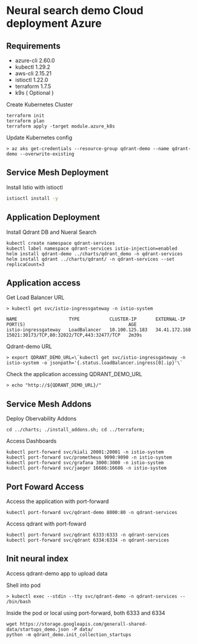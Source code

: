 # Neural search demo Cloud deployment Azure

## Requirements

- azure-cli 2.60.0
- kubectl 1.29.2
- aws-cli 2.15.21
- istioctl 1.22.0
- terraform 1.7.5
- k9s ( Optional )


Create Kubernetes Cluster

```
terraform init
terraform plan
terraform apply -target module.azure_k8s
```

Update Kubernetes config 
```
> az aks get-credentials --resource-group qdrant-demo --name qdrant-demo --overwrite-existing
```
## Service Mesh Deployment

Install Istio with istioctl

```bash
istioctl install -y
```

## Application Deployment

Install Qdrant DB and Nueral Search

```
kubectl create namespace qdrant-services
kubectl label namespace qdrant-services istio-injection=enabled
helm install qdrant-demo ../charts/qdrant_demo -n qdrant-services
helm install qdrant ../charts/qdrant/ -n qdrant-services --set replicaCount=3
```

## Application access

Get Load Balancer URL
```
> kubectl get svc/istio-ingressgateway -n istio-system
```
```
NAME                   TYPE           CLUSTER-IP       EXTERNAL-IP     PORT(S)                                      AGE
istio-ingressgateway   LoadBalancer   10.100.125.183   34.41.172.168   15021:30173/TCP,80:32022/TCP,443:32477/TCP   2m39s
```
Qdrant-demo URL
```
> export QDRANT_DEMO_URL=\`kubectl get svc/istio-ingressgateway -n istio-system -o jsonpath='{.status.loadBalancer.ingress[0].ip}'\`
```

Check the application accessing QDRANT_DEMO_URL
```
> echo "http://${QDRANT_DEMO_URL}/"
```

## Service Mesh Addons
Deploy Obervability Addons

```
cd ../charts; ./install_addons.sh; cd ../terraform;
```

Access Dashboards

```
kubectl port-forward svc/kiali 20001:20001 -n istio-system
kubectl port-forward svc/prometheus 9090:9090 -n istio-system
kubectl port-forward svc/grafana 3000:3000 -n istio-system
kubectl port-forward svc/jaeger 16686:16686 -n istio-system
```

## Port Foward Access
Access the application with port-forward

```
kubectl port-forward svc/qdrant-demo 8000:80 -n qdrant-services
```

Access qdrant with port-foward
```
kubectl port-forward svc/qdrant 6333:6333 -n qdrant-services
kubectl port-forward svc/qdrant 6334:6334 -n qdrant-services
```

## Init neural index
Access qdrant-demo app to upload data

Shell into pod
```
> kubectl exec --stdin --tty svc/qdrant-demo -n qdrant-services -- /bin/bash
```

Inside the pod or local using port-forward, both 6333 and 6334

```
wget https://storage.googleapis.com/generall-shared-data/startups_demo.json -P data/
python -m qdrant_demo.init_collection_startups
```
